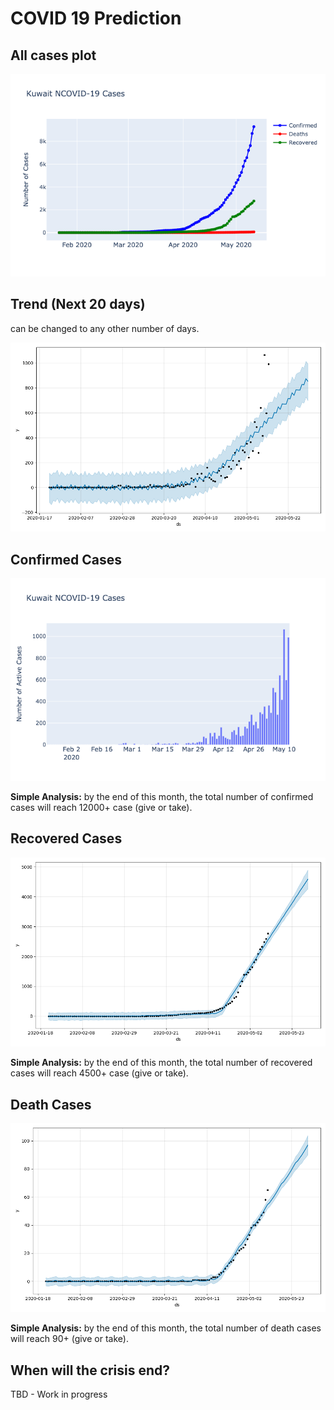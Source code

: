 # COVID 19 Prediction

## All cases plot

![all cases plot figure](Figures/Ncovid%2019%20cases%20plot.png)

## Trend (Next **20 days**)

can be changed to any other number of days.

![model figure](Figures/predictivemodelkuwait.png)

## Confirmed Cases

![Confirmed cases per day figure](/Figures/casesperdaykuwaitplot.png)

**Simple Analysis:** by the end of this month, the total number of confirmed cases will reach 12000+ case (give or take).

## Recovered Cases

![recovered cases model figure](/Figures/Recovered%20trend%20in%2020%20days.png)

**Simple Analysis:** by the end of this month, the total number of recovered cases will reach 4500+ case (give or take).

## Death Cases

![death cases model figure](/Figures/death%20prediction%20in%2020%20days.png)

**Simple Analysis:** by the end of this month, the total number of death cases will reach 90+ (give or take).

## When will the crisis end?

TBD - Work in progress
